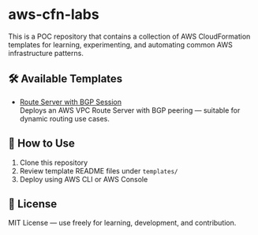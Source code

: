 # aws-cfn-labs

This is a POC repository that contains a collection of AWS CloudFormation templates for learning, experimenting, and automating common AWS infrastructure patterns.

## 🛠️ Available Templates

- [Route Server with BGP Session](templates/route-server/README.md)  
  Deploys an AWS VPC Route Server with BGP peering — suitable for dynamic routing use cases.

## 🚀 How to Use

1. Clone this repository
2. Review template README files under `templates/`
3. Deploy using AWS CLI or AWS Console

## 📜 License

MIT License — use freely for learning, development, and contribution.

